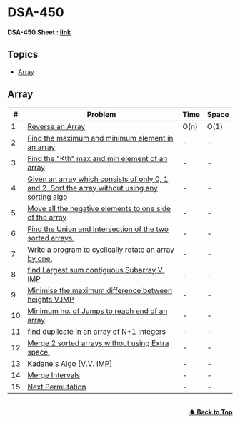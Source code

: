 # DSA-450

**DSA-450 Sheet : [link](https://drive.google.com/file/d/1FMdN_OCfOI0iAeDlqswCiC2DZzD4nPsb/view)**

## Topics

- [Array](#array)

## Array

|  #  | Problem                                                                                                                            |   Time   |   Space   |
| --- | ---------------------------------------------------------------------------------------------------------------------------------  |   ----   |   -----   |
|  1  | [Reverse an Array](https://www.geeksforgeeks.org/write-a-program-to-reverse-an-array-or-string/)                                   |   O(n)   |   O(1)    |
|  2  | [Find the maximum and minimum element in an array](https://www.geeksforgeeks.org/maximum-and-minimum-in-an-array/)                 |     -    |     -     |
|  3  | [Find the "Kth" max and min element of an array](https://practice.geeksforgeeks.org/problems/kth-smallest-element/0)                 |     -    |     -     |
|  4  | [Given an array which consists of only 0, 1 and 2. Sort the array without using any sorting algo](https://practice.geeksforgeeks.org/problems/sort-an-array-of-0s-1s-and-2s/0)                 |     -    |     -     |
|  5  | [Move all the negative elements to one side of the array ](https://www.geeksforgeeks.org/move-negative-numbers-beginning-positive-end-constant-extra-space//)                 |     -    |     -     |
|  6  | [Find the Union and Intersection of the two sorted arrays.](https://practice.geeksforgeeks.org/problems/union-of-two-arrays/0)                 |     -    |     -     |
|  7  | [Write a program to cyclically rotate an array by one.](https://practice.geeksforgeeks.org/problems/cyclically-rotate-an-array-by-one/0)                 |     -    |     -     |
|  8  | [find Largest sum contiguous Subarray V. IMP](https://practice.geeksforgeeks.org/problems/kadanes-algorithm/0)                 |     -    |     -     |
|  9  | [Minimise the maximum difference between heights V.IMP](https://practice.geeksforgeeks.org/problems/minimize-the-heights3351/1)                 |     -    |     -     |
|  10  | [Minimum no. of Jumps to reach end of an array](https://practice.geeksforgeeks.org/problems/minimum-number-of-jumps/0)                 |     -    |     -     |
|  11  | [find duplicate in an array of N+1 Integers](https://leetcode.com/problems/find-the-duplicate-number/)                 |     -    |     -     |
|  12  | [Merge 2 sorted arrays without using Extra space.](https://practice.geeksforgeeks.org/problems/merge-two-sorted-arrays5135/1)                 |     -    |     -     |
|  13  | [Kadane's Algo [V.V. IMP]](https://practice.geeksforgeeks.org/problems/kadanes-algorithm/0)                 |     -    |     -     |
|  14  | [Merge Intervals](https://leetcode.com/problems/merge-intervals/)                 |     -    |     -     |
|  15  | [Next Permutation ](https://leetcode.com/problems/next-permutation/)                 |     -    |     -     |

<br/>
<div align="right">
    <b><a href="#topics">⬆️ Back to Top</a></b>
</div>
<br/>
